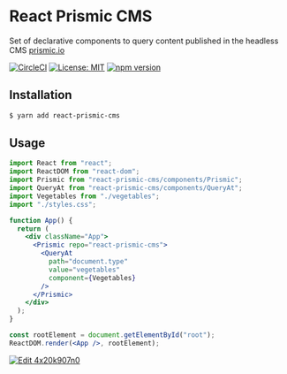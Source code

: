 # React Prismic CMS

Set of declarative components to query content published in the headless CMS [prismic.io](https://prismic.io/)

[![CircleCI](https://circleci.com/gh/reiniergs/react-prismic-cms.svg?style=svg)](https://circleci.com/gh/reiniergs/react-prismic-cms)
[![License: MIT](https://img.shields.io/badge/License-MIT-yellow.svg)](https://opensource.org/licenses/MIT)
[![npm version](https://badge.fury.io/js/react-prismic-cms.svg)](https://badge.fury.io/js/react-prismic-cms)

## Installation

```bash
$ yarn add react-prismic-cms
```        

## Usage

```jsx
import React from "react";
import ReactDOM from "react-dom";
import Prismic from "react-prismic-cms/components/Prismic";
import QueryAt from "react-prismic-cms/components/QueryAt";
import Vegetables from "./vegetables";
import "./styles.css";

function App() {
  return (
    <div className="App">
      <Prismic repo="react-prismic-cms">
        <QueryAt
          path="document.type"
          value="vegetables"
          component={Vegetables}
        />
      </Prismic>
    </div>
  );
}

const rootElement = document.getElementById("root");
ReactDOM.render(<App />, rootElement);
```

[![Edit 4x20k907n0](https://codesandbox.io/static/img/play-codesandbox.svg)](https://codesandbox.io/s/4x20k907n0)

